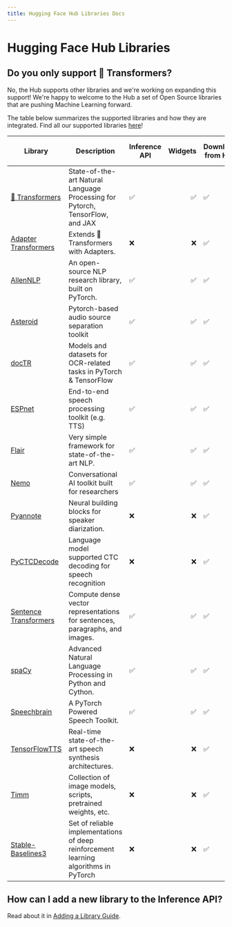 ```yaml
---
title: Hugging Face Hub Libraries Docs
---
```


<h1>Hugging Face Hub Libraries</h1>


## Do you only support 🤗 Transformers?

No, the Hub supports other libraries and we're working on expanding this support! We're happy to welcome to the Hub a set of Open Source libraries that are pushing Machine Learning forward.

The table below summarizes the supported libraries and how they are integrated. Find all our supported libraries [here](https://github.com/huggingface/hub-docs/blob/main/js/src/lib/interfaces/Libraries.ts)! 

| Library               | Description                                                                   | Inference API | Widgets | Download from Hub | Push to Hub |
|-----------------------|-------------------------------------------------------------------------------|---------------|-------:|-------------------|-------------|
| [🤗 Transformers](https://github.com/huggingface/transformers)         | State-of-the-art Natural Language Processing for Pytorch, TensorFlow, and JAX |       ✅       |    ✅   |         ✅         |      ✅      |
| [Adapter Transformers](https://github.com/Adapter-Hub/adapter-transformers)  | Extends 🤗Transformers with Adapters.                                          |       ❌       | ❌      |         ✅         |      ✅      |
| [AllenNLP](https://github.com/allenai/allennlp)              | An open-source NLP research library, built on PyTorch.                        |       ✅       |    ✅   |         ✅         |      ❌      |
| [Asteroid](https://github.com/asteroid-team/asteroid)              | Pytorch-based audio source separation toolkit                                 |       ✅       | ✅     |         ✅         |      ❌      |
| [docTR](https://github.com/mindee/doctr) | Models and datasets for OCR-related tasks in PyTorch & TensorFlow | ✅ | ✅ | ✅ | ❌ |
| [ESPnet](https://github.com/espnet/espnet)                | End-to-end speech processing toolkit (e.g. TTS)                               |       ✅       | ✅      |         ✅         |      ❌      |
| [Flair](https://github.com/flairNLP/flair)                 | Very simple framework for state-of-the-art NLP. |       ✅       |    ✅   |         ✅         |      ❌      |
| [Nemo](https://github.com/NVIDIA/NeMo)                 | Conversational AI toolkit built for researchers  |       ✅       |    ✅   |         ✅         |      ❌      |
| [Pyannote](https://github.com/pyannote/pyannote-audio)              | Neural building blocks for speaker diarization.                               |       ❌       |    ❌   |         ✅         |      ❌      |
| [PyCTCDecode](https://github.com/kensho-technologies/pyctcdecode)                  | Language model supported CTC decoding for speech recognition                |       ❌       |    ❌   |         ✅         |      ❌      |
| [Sentence Transformers](https://github.com/UKPLab/sentence-transformers) | Compute dense vector representations for sentences, paragraphs, and images.   |       ✅       |    ✅   |         ✅         |      ✅      |
| [spaCy](https://github.com/explosion/spaCy)                 | Advanced Natural Language Processing in Python and Cython.                    |       ✅       |    ✅   |         ✅         |      ✅      |
| [Speechbrain](https://speechbrain.github.io/)                 | A PyTorch Powered Speech Toolkit. |       ✅       |    ✅   |         ✅         |      ❌      |
| [TensorFlowTTS](https://github.com/TensorSpeech/TensorFlowTTS)         | Real-time state-of-the-art speech synthesis architectures.                    |       ❌       |    ❌   |         ✅         |      ❌      |
| [Timm](https://github.com/rwightman/pytorch-image-models)                  | Collection of image models, scripts, pretrained weights, etc.                 |       ❌       |    ❌   |         ✅         |      ❌      |
| [Stable-Baselines3](https://github.com/DLR-RM/stable-baselines3)                  | Set of reliable implementations of deep reinforcement learning algorithms in PyTorch                  |       ❌       |    ❌   |         ✅         |      ✅      |


## How can I add a new library to the Inference API?

Read about it in [Adding a Library Guide](/docs/hub/adding-a-library).
